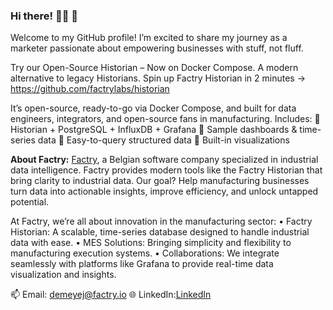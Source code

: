 ### Hi there! 👨‍💻 👋

Welcome to my GitHub profile! I’m excited to share my journey as a marketer passionate about empowering businesses with stuff, not fluff.

Try our Open-Source Historian – Now on Docker Compose. A modern alternative to legacy Historians.
Spin up Factry Historian in 2 minutes → https://github.com/factrylabs/historian

It’s open-source, ready-to-go via Docker Compose, and built for data engineers, integrators, and open-source fans in manufacturing.
Includes:
🔹 Historian + PostgreSQL + InfluxDB + Grafana
🔹 Sample dashboards & time-series data
🔹 Easy-to-query structured data
🔹 Built-in visualizations

**About Factry:**
[Factry](https://www.factry.io?utm_source=GitHub&utm_medium=profile+page&utm_campaign=evergreen&utm_id=GithubJente), a Belgian software company specialized in industrial data intelligence. Factry provides modern tools like the Factry Historian that bring clarity to industrial data. Our goal? Help manufacturing businesses turn data into actionable insights, improve efficiency, and unlock untapped potential.

At Factry, we’re all about innovation in the manufacturing sector:
	• Factry Historian: A scalable, time-series database designed to handle industrial data with ease.
	• MES Solutions: Bringing simplicity and flexibility to manufacturing execution systems.
	• Collaborations: We integrate seamlessly with platforms like Grafana to provide real-time data visualization and insights.

📫 Email: demeyej@factry.io
🌐 LinkedIn:[LinkedIn](https://www.linkedin.com/in/jentedemeyer/)
